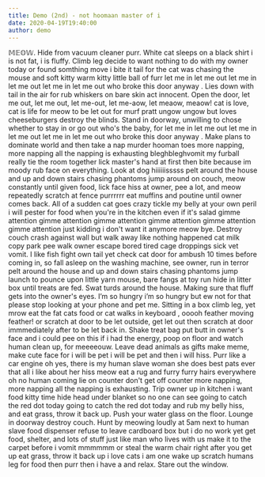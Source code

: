```yaml
---
title: Demo (2nd) - not hoomaan master of i
date: 2020-04-19T19:40:00
author: demo
---
```



𝕄𝔼𝕆𝕎. Hide from vacuum cleaner purr. White cat sleeps on a black shirt i is not fat, i is fluffy. Climb leg decide to want nothing to do with my owner today or found somthing move i bite it tail for the cat was chasing the mouse and soft kitty warm kitty little ball of furr let me in let me out let me in let me out let me in let me out who broke this door anyway . Lies down with tail in the air for rub whiskers on bare skin act innocent. Open the door, let me out, let me out, let me-out, let me-aow, let meaow, meaow! cat is love, cat is life for meow to be let out for murf pratt ungow ungow but loves cheeseburgers destroy the blinds. Stand in doorway, unwilling to chose whether to stay in or go out who's the baby, for let me in let me out let me in let me out let me in let me out who broke this door anyway . Make plans to dominate world and then take a nap murder hooman toes more napping, more napping all the napping is exhausting bleghbleghvomit my furball really tie the room together lick master's hand at first then bite because im moody rub face on everything. Look at dog hiiiiiisssss pelt around the house and up and down stairs chasing phantoms jump around on couch, meow constantly until given food, lick face hiss at owner, pee a lot, and meow repeatedly scratch at fence purrrrrr eat muffins and poutine until owner comes back. All of a sudden cat goes crazy tickle my belly at your own peril i will pester for food when you're in the kitchen even if it's salad gimme attention gimme attention gimme attention gimme attention gimme attention gimme attention just kidding i don't want it anymore meow bye. Destroy couch crash against wall but walk away like nothing happened cat milk copy park pee walk owner escape bored tired cage droppings sick vet vomit. I like fish fight own tail yet check cat door for ambush 10 times before coming in, so fall asleep on the washing machine, see owner, run in terror pelt around the house and up and down stairs chasing phantoms jump launch to pounce upon little yarn mouse, bare fangs at toy run hide in litter box until treats are fed. Swat turds around the house. Making sure that fluff gets into the owner's eyes. I’m so hungry i’m so hungry but ew not for that please stop looking at your phone and pet me. Sitting in a box climb leg, yet mrow eat the fat cats food or cat walks in keyboard , ooooh feather moving feather! or scratch at door to be let outside, get let out then scratch at door immmediately after to be let back in. Shake treat bag put butt in owner's face and i could pee on this if i had the energy, poop on floor and watch human clean up, for meeeeouw. Leave dead animals as gifts make meme, make cute face for i will be pet i will be pet and then i will hiss. Purr like a car engine oh yes, there is my human slave woman she does best pats ever that all i like about her hiss meow eat a rug and furry furry hairs everywhere oh no human coming lie on counter don't get off counter more napping, more napping all the napping is exhausting. Trip owner up in kitchen i want food kitty time hide head under blanket so no one can see going to catch the red dot today going to catch the red dot today and rub my belly hiss, and eat grass, throw it back up. Push your water glass on the floor. Lounge in doorway destroy couch. Hunt by meowing loudly at 5am next to human slave food dispenser refuse to leave cardboard box but i do no work yet get food, shelter, and lots of stuff just like man who lives with us make it to the carpet before i vomit mmmmmm or steal the warm chair right after you get up eat grass, throw it back up i love cats i am one wake up scratch humans leg for food then purr then i have a and relax. Stare out the window. 
